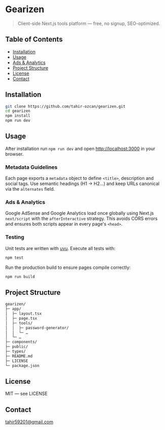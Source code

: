 # Gearizen

> Client-side Next.js tools platform — free, no signup, SEO-optimized.

## Table of Contents

- [Installation](#installation)
- [Usage](#usage)
- [Ads & Analytics](#ads--analytics)
- [Project Structure](#project-structure)
- [License](#license)
- [Contact](#contact)

## Installation

```bash
git clone https://github.com/tahir-ozcan/gearizen.git
cd gearizen
npm install
npm run dev
```

## Usage

After installation run `npm run dev` and open <http://localhost:3000> in your browser.

### Metadata Guidelines

Each page exports a `metadata` object to define `<title>`, description and social tags. Use semantic headings (H1 → H2…) and keep URLs canonical via the `alternates` field.

### Ads & Analytics

Google AdSense and Google Analytics load once globally using Next.js `next/script`
with the `afterInteractive` strategy. This avoids CORS errors and ensures both
scripts appear in every page's `<head>`.

### Testing

Unit tests are written with [uvu](https://github.com/lukeed/uvu). Execute all tests with:

```bash
npm test
```

Run the production build to ensure pages compile correctly:

```bash
npm run build
```

## Project Structure

```bash
gearizen/
├─ app/
│  ├─ layout.tsx
│  ├─ page.tsx
│  ├─ tools/
│  │  ├─ password-generator/
│  │  └─ …
│  └─ …
├─ components/
├─ public/
├─ types/
├─ README.md
├─ LICENSE
└─ package.json
```

## License

MIT — see LICENSE

## Contact
tahir59201@gmail.com
